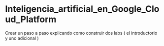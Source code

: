 # Inteligencia_artificial_en_Google_Cloud_Platform
Crear un paso a paso explicando como construir dos labs ( el introductorio y uno adicional )
